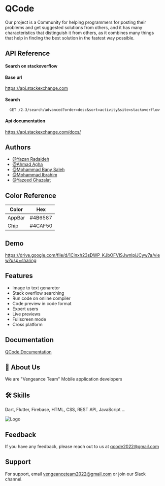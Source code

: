 # QCode

Our project is a Community for helping programmers for posting their problems and get suggested solutions from others, and it has many characteristics that distinguish it from others, as it combines many things that help in finding the best solution in the fastest way possible.


## API Reference



#### Search on stackoverflow
#### Base url
https://api.stackexchange.com
#### Search

```http
  GET /2.3/search/advanced?order=desc&sort=activity&site=stackoverflow
```
#### Api documentation
https://api.stackexchange.com/docs/



## Authors

- [@Yazan Radaideh](https://github.com/yazanR2000)
- [@Ahmad Agha](https://github.com/AhmadAgha99)
- [@Mohammad Bany Saleh](https://github.com/MBS-99)
- [@Mohammad Ibrahim](https://github.com/mohammad6202)
- [@Yazeed Ghazalat](https://github.com/YazeedGhazalat)

## Color Reference

| Color             | Hex                                                                |
| ----------------- | ------------------------------------------------------------------ |
| AppBar  | #4B6587 |
| Chip | #4CAF50 |



## Demo

https://drive.google.com/file/d/1Cinxh23sDWP_KJbOFVISJwnIpiJCyw7a/view?usp=sharing


## Features

- Image to text genaretor
- Stack overflow searching
- Run code on online compiler
- Code preview in code format
- Expert users
- Live previews
- Fullscreen mode
- Cross platform


## Documentation

[QCode Documentation](https://www.canva.com/design/DAFSAGfiggA/L-3JANrYmS59yILUDDDbBw/view?utm_content=DAFSAGfiggA&utm_campaign=designshare&utm_medium=link2&utm_source=sharebutton)


## 🚀 About Us
We are "Vengeance Team" Mobile application developers


## 🛠 Skills
Dart, Flutter, Firebase, HTML, CSS, REST API, JavaScript ...


![Logo](https://i.postimg.cc/yx88x477/large1.png)

## Feedback

If you have any feedback, please reach out to us at qcode2022@gmail.com


## Support

For support, email vengeanceteam2022@gmail.com or join our Slack channel.
